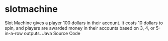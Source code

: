 # slotmachine
Slot Machine gives a player 100 dollars in their account. It costs 10 dollars to spin, and players are awarded money in their accounts based on 3, 4, or 5-in-a-row outputs.
Java Source Code
